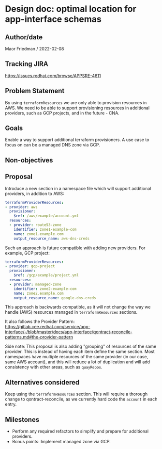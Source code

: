# Design doc: optimal location for app-interface schemas

## Author/date

Maor Friedman / 2022-02-08

## Tracking JIRA

https://issues.redhat.com/browse/APPSRE-4611

## Problem Statement

By using `terraformResources` we are only able to provision resources in AWS. We need to be able to support provisioning resources in additional providers, such as GCP projects, and in the future - CNA.

## Goals

Enable a way to support additional terraform provisioners. A use case to focus on can be a managed DNS zone via GCP.

## Non-objectives

## Proposal

Introduce a new section in a namespace file which will support additional providers, in addition to AWS:
```yaml
terraformProviderResources:
- provider: aws
  provisioner:
    $ref: /aws/example/account.yml
  resources:
  - provider: route53-zone
    identifier: zone1-example-com
    name: zone1.example.com
    output_resource_name: aws-dns-creds
```

Such an approach is future compatible with adding new providers. For example, GCP project:
```yaml
terraformProviderResources:
- provider: gcp-project
  provisioner:
    $ref: /gcp/example/project.yml
  resources:
  - provider: managed-zone
    identifier: zone2-example-com
    name: zone2.example.com
    output_resource_name: google-dns-creds
```

This approach is backwards compatible, as it will not change the way we handle (AWS) resources managed in `terraformResources` sections.

It also follows the Provider Pattern: https://gitlab.cee.redhat.com/service/app-interface/-/blob/master/docs/app-interface/qontract-reconcile-patterns.md#the-provider-pattern

Side note: This proposal is also adding "grouping" of resources of the same provider. This is instead of having each item define the same section. Most namespaces have multiple resources of the same provider (in our case, same AWS account), and this will reduce a lot of duplication and will add consistency with other areas, such as `quayRepos`.

## Alternatives considered

Keep using the `terraformResources` section. This will require a thorough change to qontract-reconcile, as we currently hard code the `account` in each entry.

## Milestones

- Perform any required refactors to simplify and prepare for additional providers.
- Bonus points: Implement managed zone via GCP.
